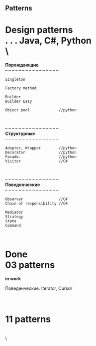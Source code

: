 ## Patterns  


Design patterns  
. . . Java, C#, Python
\
\
==============================  
**Порождающие**  
– – – – – – – – – – – – – – – –  
````
Singleton  

Factory method  

Builder  
Builder Easy  

Object pool             //python  



````
– – – – – – – – – – – – – – – –  
**Структурные**  
– – – – – – – – – – – – – – – –  
```
Adapter, Wrapper        //python  
Decorator               //python  
Facade.                 //python  
Visitor                 //C#  



```
– – – – – – – – – – – – – – – –  
**Поведенческие**  
– – – – – – – – – – – – – – – –  
```
Observer                //C#
Chain of responsibility //C#  

Mediator  
Strategy
State
Command  



```
Done  
03 patterns   
==============================  
**in work**

Поведенческие. Iterator, Cursor  

\
11 patterns   
==============================  






\
\


